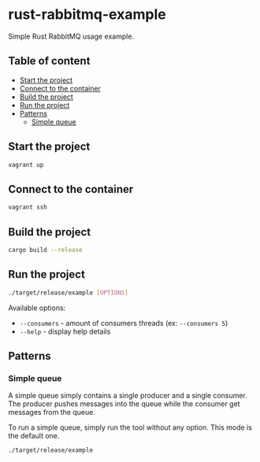 # rust-rabbitmq-example

Simple Rust RabbitMQ usage example.

## Table of content
 - [Start the project](#start-the-project)
 - [Connect to the container](#connect-to-the-container)
 - [Build the project](#build-the-project)
 - [Run the project](#run-the-project)
 - [Patterns](#patterns)
    * [Simple queue](#simple-queue)

## Start the project

```sh
vagrant up
```

## Connect to the container

```sh
vagrant ssh
```

## Build the project

```sh
cargo build --release
```

## Run the project

```sh
./target/release/example [OPTIONS]
```

Available options:
 * `--consumers` - amount of consumers threads (ex: `--consumers 5`)
 * `--help` - display help details

## Patterns

### Simple queue

A simple queue simply contains a single producer and a single consumer.
The producer pushes messages into the queue while the consumer get messages from the queue.

To run a simple queue, simply run the tool without any option. This mode is the default one.

```sh
./target/release/example
```

